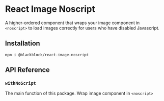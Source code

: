 # React Image Noscript

A higher-ordered component that wraps your image component in `<noscript>` to load images correctly for users who have disabled Javascript.

## Installation

```
npm i @blackblock/react-image-noscript
```

## API Reference

### `withNoScript`

The main function of this package. Wrap image component in `<noscript>`
